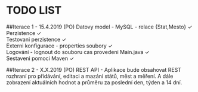 ﻿# TODO LIST

##Iterace 1 - 15.4.2019 (PO)
Datovy model - MySQL - relace {Stat,Mesto} ✓<br />
Perzistence ✓<br />
Testovani perzistence ✓<br />
Externi konfigurace - properties soubory ✓<br />
Logování - lognout do souboru cas provedeni Main.java ✓<br />
Sestaveni pomoci Maven ✓<br /> 

##Iterace 2 - X.X.2019 (PO)
REST API - Aplikace bude obsahovat REST rozhraní pro přidávání, editaci a mazání států, měst a měření. A dále zobrazení aktuálních hodnot a průměru za poslední den, týden a 14 dní.<br/>
